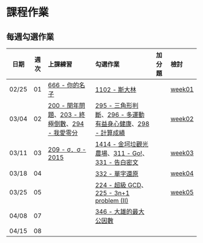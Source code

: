 # 課程作業

## 每週勾選作業

|  日期   |  週次  | 上課練習                                     | 勾選作業                                     | 加分題  | 檢討               |
| :---: | :--: | :--------------------------------------- | :--------------------------------------- | :--- | :--------------- |
| 02/25 |  01  | [666 - 你的名子][]                           | [1102 - 斯大林][]                           |      | [week01][week01] |
| 03/04 |  02  | [200 - 閏年問題][]、[203 - 終極倒數][]、[294 - 我愛零分][] | [295 - 三角形判斷][]、[296 - 多運動有益身心健康][]、[298 - 計算成績][] |      | [week02][week02] |
| 03/11 |  03  | [209 - σ．σ - 2015][]                     | [1414 - 金坷垃觀光農場][]、[311 - Go!][]、[331 - 告白密文][] |      | [week03][week03] |
| 03/18 |  04  |                                          | [332 - 單字還原][]                           |      | [week04][week04] |
| 03/25 |  05  |                                          | [224 - 超級 GCD][]、[225 - 3n+1 problem (II)][] |      | [week05][week05] |
| 04/08 |  07  |                                          | [346 - 大雄的最大公因數][]                   |      |                  |
| 04/15 |  08  |                                          |                                          |      |                  |

[666 - 你的名子]: http://neoj.sprout.tw/problem/666/
[1102 - 斯大林]: http://neoj.sprout.tw/problem/1102/
[295 - 三角形判斷]: http://neoj.sprout.tw/problem/295/
[296 - 多運動有益身心健康]: http://neoj.sprout.tw/problem/296/
[298 - 計算成績]: http://neoj.sprout.tw/problem/298/
[200 - 閏年問題]: http://neoj.sprout.tw/problem/200/
[203 - 終極倒數]: http://neoj.sprout.tw/problem/203/
[294 - 我愛零分]: http://neoj.sprout.tw/problem/294/
[1414 - 金坷垃觀光農場]: http://neoj.sprout.tw/problem/1414/
[209 - σ．σ - 2015]: http://neoj.sprout.tw/problem/209/
[311 - Go!]: http://neoj.sprout.tw/problem/311/
[331 - 告白密文]: http://neoj.sprout.tw/problem/331/
[332 - 單字還原]: http://neoj.sprout.tw/problem/332/
[224 - 超級 GCD]: http://neoj.sprout.tw/problem/224/
[225 - 3n+1 problem (II)]: http://neoj.sprout.tw/problem/225/
[346 - 大雄的最大公因數]: http://neoj.sprout.tw/problem/346/

[week01]: https://drive.google.com/open?id=0B_Qu9g2Wq4PbWUxDV2ZIcWlFVzA
[week02]: https://drive.google.com/open?id=0B8Sm4iboInAZVkF5ZkprWkdBejA
[week03]: https://hackmd.io/p/S1tjitFil#/
[week04]: https://drive.google.com/open?id=0B_Qu9g2Wq4PbTUo5Zi01WUw4TG8
[week05]: https://drive.google.com/open?id=0B_Qu9g2Wq4PbMExWR3kxeTViVjQ
